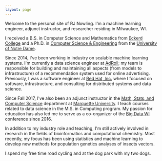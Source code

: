 ```yaml
---
layout: page
---
```

Welcome to the personal site of RJ Nowling.  I'm a machine learning engineer, adjunct instructor, and researcher residing in Milwaukee, WI.

I received a B.S. in Computer Science and Mathematics from [Eckerd College](http://www.eckerd.edu) and a Ph.D. in [Computer Science & Engineering](http://cse.nd.edu/) from the [University of Notre Dame](http://www.nd.edu).

Since 2014, I've been working in industry on scalable machine learning systems.  I'm currently a data science engineer at [AdRoll](http://www.adroll.com/); my team is responsible for building and maintaining all aspects (from models to infrastructure) of a recommendation system used for online advertising. Previously, I was a software engineer at [Red Hat, Inc.](http://www.redhat.com/) where I focused on software, infrastructure, and consulting for distributed systems and data science.

Since Fall 2017, I've also been an adjunct instructor in the [Math, Stats, and Computer Science](http://www.marquette.edu/mscs/) department at [Marquette University](http://www.marquette.edu/).  I teach courses related to data science in the M.S. in Computing program.  My passion for education has also led me to serve as a co-organizer of the [Big Data WI](https://bigdatawisconsin.org/) conference since 2016.

In addition to my industry role and teaching, I'm still actively involved in research in the fields of bioinformatics and computational chemistry.  Most recently, my focus has been using statistics and machine learning to develop new methods for population genetics analyses of insects vectors.

I spend my free time road cycling and at the dog park with my two dogs.
